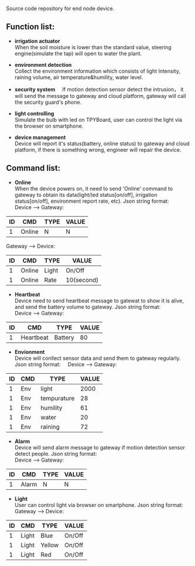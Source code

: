 Source code repository for end node device.  
## Function list:  
- **irrigation actuator**   
When the soil moisture is lower than the standard value, steering engine(simulate the tap) will open to water the plant.

- **environment detection**     
Collect the environment information which consists of light Intensity, raining volume, air temperature&humility, water level.

- **security system**    
If motion detection sensor detect the intrusion， it will send the message to gateway and cloud platform, gateway will call the security guard's phone.

- **light controlling**    
Simulate the bulb with led on TPYBoard, user can control the light via the browser on smartphone.

- **device management**    
Device will report it's status(battery, online status) to gateway and cloud platform, if there is something wrong, engineer will repair the device.

## Command list:
- **Online**   
When the device powers on, it need to send 'Online' command to gateway to obtain its data(light/led status[on/off], irrigation status[on/off], environment report rate, etc).
Json string format:  
Device --> Gateway:

ID | CMD | TYPE | VALUE
------------ | ------------- | ------------- | -------------
1 | Online | N | N

Gateway --> Device:

ID | CMD | TYPE | VALUE
------------ | ------------- | ------------- | -------------
1 | Online | Light | On/Off
1 | Online | Rate | 10(second)

- **Heartbeat**   
Device need to send heartbeat message to gatewat to show it is alive, and send the battery volume to gateway.
Json string format:    
Device --> Gateway:

ID | CMD | TYPE | VALUE
------------ | ------------- | ------------- | -------------
1 | Heartbeat | Battery | 80

- **Envionment**   
Device will conllect sensor data and send them to gateway regularly.
Json string format:    
Device --> Gateway:

ID | CMD | TYPE | VALUE
------------ | ------------- | ------------- | -------------
1 | Env | light | 2000
1 | Env | tempurature | 28
1 | Env | humility | 61
1 | Env | water | 20
1 | Env | raining | 72

- **Alarm**   
Device will send alarm message to gateway if motion detection sensor detect people.
Json string format:    
Device --> Gateway:

ID | CMD | TYPE | VALUE
------------ | ------------- | ------------- | -------------
1 | Alarm | N | N

- **Light**   
User can control light via browser on smartphone.
Json string format:    
Gateway --> Device:

ID | CMD | TYPE | VALUE
------------ | ------------- | ------------- | -------------
1 | Light | Blue | On/Off
1 | Light | Yellow | On/Off
1 | Light | Red | On/Off






